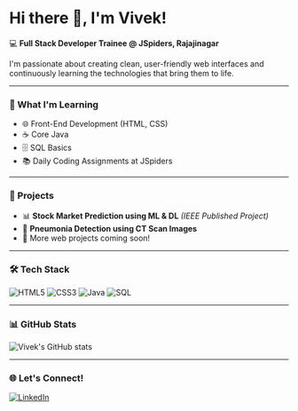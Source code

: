 # Hi there 👋, I'm Vivek!

💻 **Full Stack Developer Trainee @ JSpiders, Rajajinagar**

I'm passionate about creating clean, user-friendly web interfaces and continuously learning the technologies that bring them to life.

---

### 🚀 What I'm Learning
- 🌐 Front-End Development (HTML, CSS)
- ☕ Core Java
- 🗄️ SQL Basics
- 📚 Daily Coding Assignments at JSpiders

---

### 🧩 Projects
- 📊 **Stock Market Prediction using ML & DL** *(IEEE Published Project)*
- 🧠 **Pneumonia Detection using CT Scan Images**
- 🌱 More web projects coming soon!

---

### 🛠️ Tech Stack
![HTML5](https://img.shields.io/badge/HTML5-E34F26?style=for-the-badge&logo=html5&logoColor=white)
![CSS3](https://img.shields.io/badge/CSS3-1572B6?style=for-the-badge&logo=css3&logoColor=white)
![Java](https://img.shields.io/badge/Java-ED8B00?style=for-the-badge&logo=java&logoColor=white)
![SQL](https://img.shields.io/badge/SQL-4479A1?style=for-the-badge&logo=mysql&logoColor=white)

---

### 📊 GitHub Stats
![Vivek's GitHub stats](https://github-readme-stats.vercel.app/api?username=V1v3kx&show_icons=true&theme=tokyonight)

---

### 🌐 Let's Connect!
[![LinkedIn](https://img.shields.io/badge/LinkedIn-blue?style=for-the-badge&logo=linkedin)](https://www.linkedin.com/in/your-linkedin-username)
